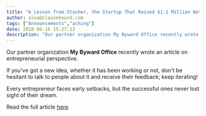 ```yaml
---
title: "A Lesson from Stasher, the Startup That Raised $1.1 Million Watching Bags."
author: alva@clausehound.com
tags: ["Announcements","aching"]
date: 2018-06-16 15:27:13
description: "Our partner organization My Byward Office recently wrote an article on entrepreneurial perspective."
---
```


Our partner organization **My Byward Office** recently wrote an article on entrepreneurial perspective.

If you've got a new idea, whether it has been working or not, don't be hesitant to talk to people about it and receive their feedback; keep iterating!

Every entrepreneur faces early setbacks, but the successful ones never lost sight of their dream.

Read the full article [here](https://mybywardoffice.com/business-idea/).
